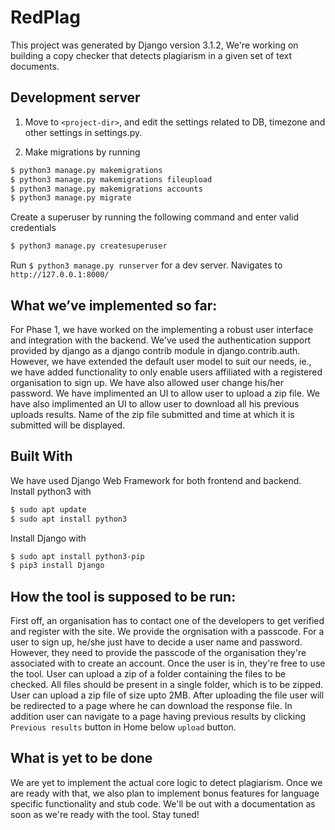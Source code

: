 # RedPlag

This project was generated by Django version 3.1.2, We're working on building a copy checker that detects plagiarism in a given set of text documents.


## Development server
1. Move to ```<project-dir>```, and edit the settings related to DB, timezone and other settings in settings.py.

2. Make migrations by running 
```sh
$ python3 manage.py makemigrations
$ python3 manage.py makemigrations fileupload
$ python3 manage.py makemigrations accounts 
$ python3 manage.py migrate
```

Create a superuser by running the following command and enter valid credentials
```sh
$ python3 manage.py createsuperuser
```

Run ```$ python3 manage.py runserver``` for a dev server. Navigates to ```http://127.0.0.1:8000/```


## What we’ve implemented so far:
For Phase 1, we have worked on the implementing a robust user interface and integration with the backend. We've used the authentication support provided by django as a django contrib module in django.contrib.auth. However, we have extended the default user model to suit our needs, ie., we have added functionality to only enable users affiliated with a registered organisation to sign up. We have also allowed user change his/her password. We have implimented an UI to allow user to upload a zip file. We have also implimented an UI to allow user to download all his previous uploads results. Name of the zip file submitted and time at which it is submitted will be displayed.

## Built With
We have used Django Web Framework for both frontend and backend. 
Install python3 with
```sh
$ sudo apt update
$ sudo apt install python3
```
Install Django with
```sh
$ sudo apt install python3-pip
$ pip3 install Django
```

## How the tool is supposed to be run:
First off, an organisation has to contact one of the developers to get verified and register with the site. We provide the orgnisation with a passcode.
For a user to sign up, he/she just have to decide a user name and password. However, they need to provide the passcode of the organisation they're associated with to create an account.
Once the user is in, they're free to use the tool.
User can upload a zip of a folder containing the files to be checked. All files should be present in a single folder, which is to be zipped. User can upload a zip file of size upto 2MB. After uploading the file user will be redirected to a page where he can download the response file. In addition user can navigate to a page having previous results by clicking ```Previous results``` button in Home below ```upload``` button. 

## What is yet to be done
We are yet to implement the actual core logic to detect plagiarism. Once we are ready with that, we also plan to implement bonus features for language specific functionality and stub code.
We'll be out with a documentation as soon as we're ready with the tool. Stay tuned!

